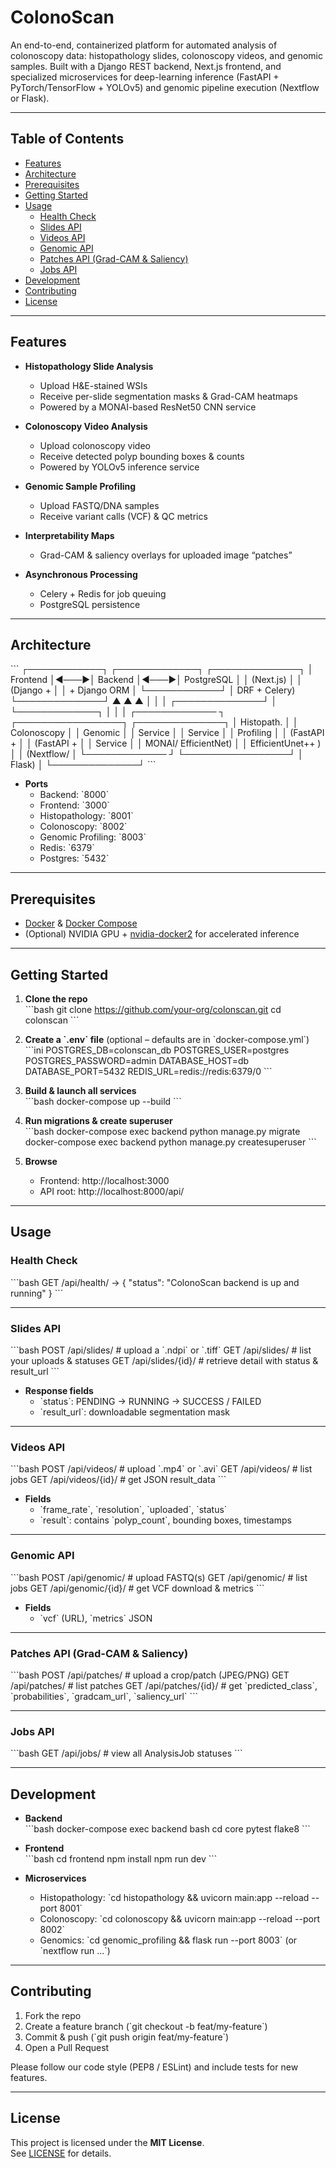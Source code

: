 # ColonoScan

An end-to-end, containerized platform for automated analysis of colonoscopy data: histopathology slides, colonoscopy videos, and genomic samples. Built with a Django REST backend, Next.js frontend, and specialized microservices for deep-learning inference (FastAPI + PyTorch/TensorFlow + YOLOv5) and genomic pipeline execution (Nextflow or Flask).

---

## Table of Contents

- [Features](#features)  
- [Architecture](#architecture)  
- [Prerequisites](#prerequisites)  
- [Getting Started](#getting-started)  
- [Usage](#usage)  
  - [Health Check](#health-check)  
  - [Slides API](#slides-api)  
  - [Videos API](#videos-api)  
  - [Genomic API](#genomic-api)  
  - [Patches API (Grad-CAM & Saliency)](#patches-api-grad-cam--saliency)  
  - [Jobs API](#jobs-api)  
- [Development](#development)  
- [Contributing](#contributing)  
- [License](#license)  

---

## Features

- **Histopathology Slide Analysis**  
  - Upload H&E-stained WSIs  
  - Receive per-slide segmentation masks & Grad-CAM heatmaps  
  - Powered by a MONAI-based ResNet50 CNN service  

- **Colonoscopy Video Analysis**  
  - Upload colonoscopy video  
  - Receive detected polyp bounding boxes & counts  
  - Powered by YOLOv5 inference service  

- **Genomic Sample Profiling**  
  - Upload FASTQ/DNA samples  
  - Receive variant calls (VCF) & QC metrics  

- **Interpretability Maps**  
  - Grad-CAM & saliency overlays for uploaded image “patches”

- **Asynchronous Processing**  
  - Celery + Redis for job queuing  
  - PostgreSQL persistence  

---

## Architecture

\`\`\`
┌────────────┐     ┌─────────────┐     ┌──────────────┐
│  Frontend  │◀───▶│  Backend    │◀───▶│ PostgreSQL   │
│ (Next.js)  │     │ (Django +   │     │ + Django ORM │
└────────────┘     │  DRF + Celery)   └──────────────┘
                       ▲     ▲     ▲
                       │     │     │
        ┌──────────────┘     │     └─────────────┐
        │                    │                   │
┌─────────────  ┐       ┌─────────────────┐    ┌──────────────┐
│ Histopath.    │       │ Colonoscopy     │    │ Genomic      │
│ Service       │       │ Service         │    │ Profiling    │
│ (FastAPI +    │       │ (FastAPI +      │    │ Service      │
│ MONAI/
 EfficientNet)    │       │ EfficientUnet++
                          )       │       │      (Nextflow/   │
└─────────────  ┘       └─────────────────┘    │  Flask)      │
                                             └──────────────┘
\`\`\`

- **Ports**  
  - Backend: \`8000\`  
  - Frontend: \`3000\`  
  - Histopathology: \`8001\`  
  - Colonoscopy: \`8002\`  
  - Genomic Profiling: \`8003\`  
  - Redis: \`6379\`  
  - Postgres: \`5432\`

---

## Prerequisites

- [Docker](https://www.docker.com/) & [Docker Compose](https://docs.docker.com/compose/)  
- (Optional) NVIDIA GPU + [nvidia-docker2](https://github.com/NVIDIA/nvidia-docker) for accelerated inference  

---

## Getting Started

1. **Clone the repo**  
   \`\`\`bash
   git clone https://github.com/your-org/colonscan.git
   cd colonscan
   \`\`\`

2. **Create a \`.env\` file** (optional – defaults are in \`docker-compose.yml\`)
   \`\`\`ini
   POSTGRES_DB=colonscan_db
   POSTGRES_USER=postgres
   POSTGRES_PASSWORD=admin
   DATABASE_HOST=db
   DATABASE_PORT=5432
   REDIS_URL=redis://redis:6379/0
   \`\`\`

3. **Build & launch all services**  
   \`\`\`bash
   docker-compose up --build
   \`\`\`

4. **Run migrations & create superuser**  
   \`\`\`bash
   docker-compose exec backend python manage.py migrate
   docker-compose exec backend python manage.py createsuperuser
   \`\`\`

5. **Browse**  
   - Frontend:  http://localhost:3000  
   - API root:  http://localhost:8000/api/  

---

## Usage

### Health Check

\`\`\`bash
GET /api/health/
→ { "status": "ColonoScan backend is up and running" }
\`\`\`

---

### Slides API

\`\`\`bash
POST   /api/slides/      # upload a \`.ndpi\` or \`.tiff\`
GET    /api/slides/      # list your uploads & statuses
GET    /api/slides/{id}/ # retrieve detail with status & result_url
\`\`\`

- **Response fields**  
  - \`status\`: PENDING → RUNNING → SUCCESS / FAILED  
  - \`result_url\`: downloadable segmentation mask  

---

### Videos API

\`\`\`bash
POST   /api/videos/         # upload \`.mp4\` or \`.avi\`
GET    /api/videos/         # list jobs
GET    /api/videos/{id}/    # get JSON result_data
\`\`\`

- **Fields**  
  - \`frame_rate\`, \`resolution\`, \`uploaded\`, \`status\`  
  - \`result\`: contains \`polyp_count\`, bounding boxes, timestamps  

---

### Genomic API

\`\`\`bash
POST   /api/genomic/        # upload FASTQ(s)
GET    /api/genomic/        # list jobs
GET    /api/genomic/{id}/   # get VCF download & metrics
\`\`\`

- **Fields**  
  - \`vcf\` (URL), \`metrics\` JSON  

---

### Patches API (Grad-CAM & Saliency)

\`\`\`bash
POST   /api/patches/        # upload a crop/patch (JPEG/PNG)
GET    /api/patches/        # list patches
GET    /api/patches/{id}/   # get \`predicted_class\`, \`probabilities\`, \`gradcam_url\`, \`saliency_url\`
\`\`\`

---

### Jobs API

\`\`\`bash
GET /api/jobs/             # view all AnalysisJob statuses
\`\`\`

---

## Development

- **Backend**  
  \`\`\`bash
  docker-compose exec backend bash
  cd core
  pytest
  flake8
  \`\`\`

- **Frontend**  
  \`\`\`bash
  cd frontend
  npm install
  npm run dev
  \`\`\`

- **Microservices**  
  - Histopathology: \`cd histopathology && uvicorn main:app --reload --port 8001\`  
  - Colonoscopy:   \`cd colonoscopy   && uvicorn main:app --reload --port 8002\`  
  - Genomics:      \`cd genomic_profiling && flask run --port 8003\` (or \`nextflow run ...\`)

---

## Contributing

1. Fork the repo  
2. Create a feature branch (\`git checkout -b feat/my-feature\`)  
3. Commit & push (\`git push origin feat/my-feature\`)  
4. Open a Pull Request  

Please follow our code style (PEP8 / ESLint) and include tests for new features.

---

## License

This project is licensed under the **MIT License**.  
See [LICENSE](LICENSE) for details.
